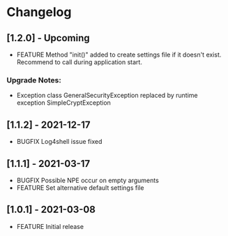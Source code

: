 # Changelog

## [1.2.0] - Upcoming

* FEATURE Method "init()" added to create settings file if it doesn't exist. Recommend to call during application start.

### Upgrade Notes:
* Exception class GeneralSecurityException replaced by runtime exception SimpleCryptException

## [1.1.2] - 2021-12-17
* BUGFIX Log4shell issue fixed

## [1.1.1] - 2021-03-17

* BUGFIX Possible NPE occur on empty arguments 
* FEATURE Set alternative default settings file

## [1.0.1] - 2021-03-08

* FEATURE Initial release